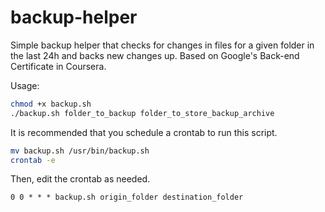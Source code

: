 # backup-helper

Simple backup helper that checks for changes in files for a given folder in the last 24h and backs new changes up. Based on Google's Back-end Certificate in Coursera.

Usage:

```bash
chmod +x backup.sh
./backup.sh folder_to_backup folder_to_store_backup_archive
```

It is recommended that you schedule a crontab to run this script.

```bash
mv backup.sh /usr/bin/backup.sh
crontab -e
```

Then, edit the crontab as needed.

```
0 0 * * * backup.sh origin_folder destination_folder
```
